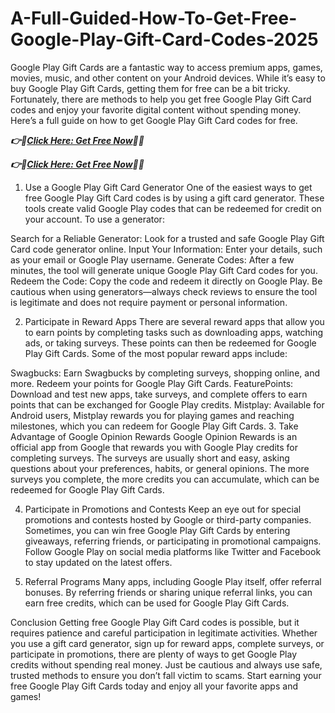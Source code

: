 # A-Full-Guided-How-To-Get-Free-Google-Play-Gift-Card-Codes-2025

Google Play Gift Cards are a fantastic way to access premium apps, games, movies, music, and other content on your Android devices. While it’s easy to buy Google Play Gift Cards, getting them for free can be a bit tricky. Fortunately, there are methods to help you get free Google Play Gift Card codes and enjoy your favorite digital content without spending money. Here’s a full guide on how to get Google Play Gift Card codes for free.

***👉📲[Click Here: Get Free Now](https://btadeal.com/g5p3pgc/)🔶🔷***

***👉📲[Click Here: Get Free Now](https://btadeal.com/g5p3pgc/)🔶🔷***

1. Use a Google Play Gift Card Generator
One of the easiest ways to get free Google Play Gift Card codes is by using a gift card generator. These tools create valid Google Play codes that can be redeemed for credit on your account. To use a generator:

Search for a Reliable Generator: Look for a trusted and safe Google Play Gift Card code generator online.
Input Your Information: Enter your details, such as your email or Google Play username.
Generate Codes: After a few minutes, the tool will generate unique Google Play Gift Card codes for you.
Redeem the Code: Copy the code and redeem it directly on Google Play.
Be cautious when using generators—always check reviews to ensure the tool is legitimate and does not require payment or personal information.

2. Participate in Reward Apps
There are several reward apps that allow you to earn points by completing tasks such as downloading apps, watching ads, or taking surveys. These points can then be redeemed for Google Play Gift Cards. Some of the most popular reward apps include:

Swagbucks: Earn Swagbucks by completing surveys, shopping online, and more. Redeem your points for Google Play Gift Cards.
FeaturePoints: Download and test new apps, take surveys, and complete offers to earn points that can be exchanged for Google Play credits.
Mistplay: Available for Android users, Mistplay rewards you for playing games and reaching milestones, which you can redeem for Google Play Gift Cards.
3. Take Advantage of Google Opinion Rewards
Google Opinion Rewards is an official app from Google that rewards you with Google Play credits for completing surveys. The surveys are usually short and easy, asking questions about your preferences, habits, or general opinions. The more surveys you complete, the more credits you can accumulate, which can be redeemed for Google Play Gift Cards.

4. Participate in Promotions and Contests
Keep an eye out for special promotions and contests hosted by Google or third-party companies. Sometimes, you can win free Google Play Gift Cards by entering giveaways, referring friends, or participating in promotional campaigns. Follow Google Play on social media platforms like Twitter and Facebook to stay updated on the latest offers.

5. Referral Programs
Many apps, including Google Play itself, offer referral bonuses. By referring friends or sharing unique referral links, you can earn free credits, which can be used for Google Play Gift Cards.

Conclusion
Getting free Google Play Gift Card codes is possible, but it requires patience and careful participation in legitimate activities. Whether you use a gift card generator, sign up for reward apps, complete surveys, or participate in promotions, there are plenty of ways to get Google Play credits without spending real money. Just be cautious and always use safe, trusted methods to ensure you don’t fall victim to scams. Start earning your free Google Play Gift Cards today and enjoy all your favorite apps and games!
